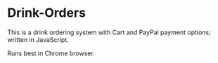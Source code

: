# Drink-Orders
This is a drink ordering system with Cart and PayPal payment options; written in JavaScript.

Runs best in Chrome browser.
